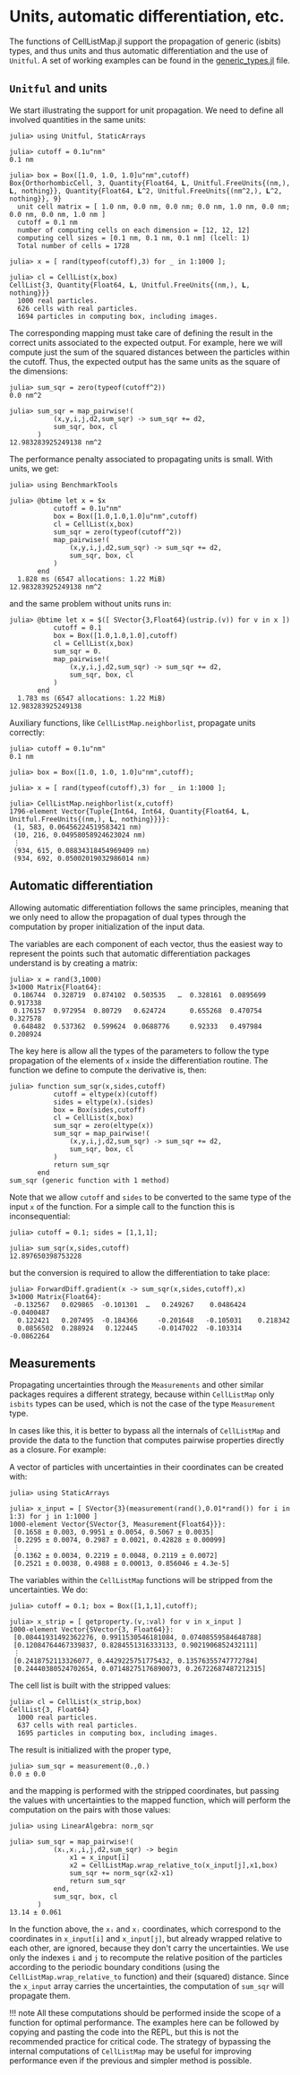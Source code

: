 # Units, automatic differentiation, etc.

The functions of CellListMap.jl support the propagation of generic (isbits) types, and thus units and thus automatic differentiation and the use of `Unitful`. A set of working examples can be found in the [generic_types.jl](https://github.com/m3g/CellListMap.jl/blob/main/src/examples/generic_types.jl) file.

## `Unitful` and units

We start illustrating the support for unit propagation. We need to define all involved quantities in the same units:

```julia-repl
julia> using Unitful, StaticArrays

julia> cutoff = 0.1u"nm" 
0.1 nm

julia> box = Box([1.0, 1.0, 1.0]u"nm",cutoff)
Box{OrthorhombicCell, 3, Quantity{Float64, 𝐋, Unitful.FreeUnits{(nm,), 𝐋, nothing}}, Quantity{Float64, 𝐋^2, Unitful.FreeUnits{(nm^2,), 𝐋^2, nothing}}, 9}
  unit cell matrix = [ 1.0 nm, 0.0 nm, 0.0 nm; 0.0 nm, 1.0 nm, 0.0 nm; 0.0 nm, 0.0 nm, 1.0 nm ]
  cutoff = 0.1 nm
  number of computing cells on each dimension = [12, 12, 12]
  computing cell sizes = [0.1 nm, 0.1 nm, 0.1 nm] (lcell: 1)
  Total number of cells = 1728

julia> x = [ rand(typeof(cutoff),3) for _ in 1:1000 ];

julia> cl = CellList(x,box)
CellList{3, Quantity{Float64, 𝐋, Unitful.FreeUnits{(nm,), 𝐋, nothing}}}
  1000 real particles.
  626 cells with real particles.
  1694 particles in computing box, including images.
```

The corresponding mapping must take care of defining the result in the correct units associated to the expected output. For example, here we will compute just the sum of the squared distances between the particles within the cutoff. Thus, the expected output has the same units as the square of the dimensions: 

```julia-repl
julia> sum_sqr = zero(typeof(cutoff^2))
0.0 nm^2

julia> sum_sqr = map_pairwise!(
           (x,y,i,j,d2,sum_sqr) -> sum_sqr += d2,
           sum_sqr, box, cl
       )
12.983283925249138 nm^2
```

The performance penalty associated to propagating units is small. With units, we get:
```julia-repl
julia> using BenchmarkTools

julia> @btime let x = $x
           cutoff = 0.1u"nm" 
           box = Box([1.0,1.0,1.0]u"nm",cutoff)
           cl = CellList(x,box)
           sum_sqr = zero(typeof(cutoff^2))
           map_pairwise!(
               (x,y,i,j,d2,sum_sqr) -> sum_sqr += d2,
               sum_sqr, box, cl
           )
       end
  1.828 ms (6547 allocations: 1.22 MiB)
12.983283925249138 nm^2
```

and the same problem without units runs in:

```julia-repl
julia> @btime let x = $([ SVector{3,Float64}(ustrip.(v)) for v in x ])
           cutoff = 0.1 
           box = Box([1.0,1.0,1.0],cutoff)
           cl = CellList(x,box)
           sum_sqr = 0.
           map_pairwise!(
               (x,y,i,j,d2,sum_sqr) -> sum_sqr += d2,
               sum_sqr, box, cl
           )
       end
  1.783 ms (6547 allocations: 1.22 MiB)
12.983283925249138
```

Auxiliary functions, like `CellListMap.neighborlist`, propagate units correctly:

```julia-repl
julia> cutoff = 0.1u"nm"
0.1 nm

julia> box = Box([1.0, 1.0, 1.0]u"nm",cutoff);

julia> x = [ rand(typeof(cutoff),3) for _ in 1:1000 ];

julia> CellListMap.neighborlist(x,cutoff)
1796-element Vector{Tuple{Int64, Int64, Quantity{Float64, 𝐋, Unitful.FreeUnits{(nm,), 𝐋, nothing}}}}:
 (1, 583, 0.06456224519583421 nm)
 (10, 216, 0.04958058924623024 nm)
 ⋮
 (934, 615, 0.08834318454969409 nm)
 (934, 692, 0.05002019032986014 nm)
```

## Automatic differentiation

Allowing automatic differentiation follows the same principles, meaning that we only need to allow the propagation of dual types through the computation by proper initialization of the input data.

The variables are each component of each vector, thus the easiest way to represent the points such that automatic differentiation packages understand is by creating a matrix:

```julia-repl
julia> x = rand(3,1000)
3×1000 Matrix{Float64}:
 0.186744  0.328719  0.874102  0.503535   …  0.328161  0.0895699  0.917338
 0.176157  0.972954  0.80729   0.624724      0.655268  0.470754   0.327578
 0.648482  0.537362  0.599624  0.0688776     0.92333   0.497984   0.208924
```

The key here is allow all the types of the parameters to follow the type propagation of the elements of `x` inside the differentiation routine. The function we define to compute the derivative is, then:

```julia-repl
julia> function sum_sqr(x,sides,cutoff)
           cutoff = eltype(x)(cutoff)
           sides = eltype(x).(sides)
           box = Box(sides,cutoff)
           cl = CellList(x,box)
           sum_sqr = zero(eltype(x))
           sum_sqr = map_pairwise!(
               (x,y,i,j,d2,sum_sqr) -> sum_sqr += d2,
               sum_sqr, box, cl
           )
           return sum_sqr
       end
sum_sqr (generic function with 1 method)
```

Note that we allow `cutoff`  and `sides`  to be converted to the same type of the input `x`  of the function. For a simple call to the function this is inconsequential:

```julia-repl
julia> cutoff = 0.1; sides = [1,1,1];

julia> sum_sqr(x,sides,cutoff)
12.897650398753228
```

but the conversion is required to allow the differentiation to take place:

```julia-repl
julia> ForwardDiff.gradient(x -> sum_sqr(x,sides,cutoff),x)
3×1000 Matrix{Float64}:
 -0.132567   0.029865  -0.101301  …   0.249267    0.0486424  -0.0400487
  0.122421   0.207495  -0.184366     -0.201648   -0.105031    0.218342
  0.0856502  0.288924   0.122445     -0.0147022  -0.103314   -0.0862264
```

## Measurements

Propagating uncertainties through the `Measurements`  and other similar packages requires a different strategy, because within `CellListMap` only `isbits` types can be used, which is not the case of the type `Measurement` type. 

In cases like this, it is better to bypass all the internals of `CellListMap`  and provide the data to the function that computes pairwise properties directly as a closure. For example:

A vector of particles with uncertainties in their coordinates can be created with: 
```julia-repl
julia> using StaticArrays 

julia> x_input = [ SVector{3}(measurement(rand(),0.01*rand()) for i in 1:3) for j in 1:1000 ]
1000-element Vector{SVector{3, Measurement{Float64}}}:
 [0.1658 ± 0.003, 0.9951 ± 0.0054, 0.5067 ± 0.0035]
 [0.2295 ± 0.0074, 0.2987 ± 0.0021, 0.42828 ± 0.00099]
 ⋮
 [0.1362 ± 0.0034, 0.2219 ± 0.0048, 0.2119 ± 0.0072]
 [0.2521 ± 0.0038, 0.4988 ± 0.00013, 0.856046 ± 4.3e-5]
```

The variables within the `CellListMap` functions will be stripped from the uncertainties. We do:

```julia-repl
julia> cutoff = 0.1; box = Box([1,1,1],cutoff);

julia> x_strip = [ getproperty.(v,:val) for v in x_input ]
1000-element Vector{SVector{3, Float64}}:
 [0.08441931492362276, 0.9911530546181084, 0.07408559584648788]
 [0.12084764467339837, 0.8284551316333133, 0.9021906852432111]
 ⋮
 [0.2418752113326077, 0.4429225751775432, 0.13576355747772784]
 [0.24440380524702654, 0.07148275176890073, 0.26722687487212315]
```

The cell list is built with the stripped values:

```julia-repl
julia> cl = CellList(x_strip,box)
CellList{3, Float64}
  1000 real particles.
  637 cells with real particles.
  1695 particles in computing box, including images.
```

The result is initialized with the proper type,

```julia-repl
julia> sum_sqr = measurement(0.,0.)
0.0 ± 0.0
```

and the mapping is performed with the stripped coordinates, but passing the values with uncertainties to the mapped function, which will perform the computation on the pairs with those values:

```julia-repl
julia> using LinearAlgebra: norm_sqr

julia> sum_sqr = map_pairwise!(
           (xᵢ,xⱼ,i,j,d2,sum_sqr) -> begin
               x1 = x_input[i]
               x2 = CellListMap.wrap_relative_to(x_input[j],x1,box)
               sum_sqr += norm_sqr(x2-x1)
               return sum_sqr
           end, 
           sum_sqr, box, cl
       )
13.14 ± 0.061
```

In the function above, the `xᵢ` and `xⱼ` coordinates, which correspond to the coordinates in `x_input[i]` and `x_input[j]`, but already wrapped relative to each other, are ignored, because they don't carry the uncertainties. We use only the indexes `i` and `j` to recompute the relative position of the particles according to the periodic boundary conditions (using the `CellListMap.wrap_relative_to` function) and their (squared) distance. Since the `x_input`  array carries the uncertainties, the computation of `sum_sqr` will propagate them.   

!!! note
    All these computations should be performed inside the scope of a function for optimal performance. The examples here can be followed by copying and pasting the code into the REPL, but this is not the recommended practice for critical code. The strategy of bypassing the internal computations of `CellListMap` may be useful for improving performance even if the previous and simpler method is possible. 
